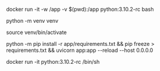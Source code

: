 docker run -it -w /app -v $(pwd):/app python:3.10.2-rc bash   

python -m venv venv 

source venv/bin/activate

python -m pip install -r app/requirements.txt  && pip freeze > requirements.txt && uvicorn app:app --reload --host 0.0.0.0

docker run -it python:3.10.2-rc /bin/sh